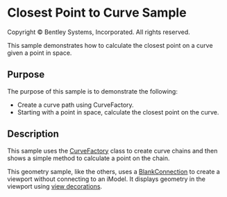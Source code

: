 # Closest Point to Curve Sample

Copyright © Bentley Systems, Incorporated. All rights reserved.

This sample demonstrates how to calculate the closest point on a curve given a point in space.

## Purpose

The purpose of this sample is to demonstrate the following:

* Create a curve path using CurveFactory.
* Starting with a point in space, calculate the closest point on the curve.

## Description

This sample uses the [CurveFactory](https://www.itwinjs.org/v2/reference/geometry-core/curve/curvefactory/) class to create curve chains and then shows a simple method to calculate a point on the chain.

This geometry sample, like the others, uses a [BlankConnection](https://www.itwinjs.org/v2/learning/frontend/blankconnection/) to create a viewport without connecting to an iModel.  It displays geometry in the viewport using [view decorations](https://www.itwinjs.org/v2/learning/frontend/viewdecorations/).
